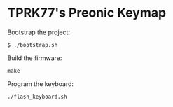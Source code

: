 # TPRK77's Preonic Keymap #

Bootstrap the project:

```
$ ./bootstrap.sh
```

Build the firmware:

```
make
```

Program the keyboard:

```
./flash_keyboard.sh
```
